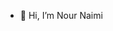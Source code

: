 - 👋 Hi, I’m Nour Naimi
  


<!---
nournaimi2003/nournaimi2003 is a ✨ special ✨ repository because its `README.md` (this file) appears on your GitHub profile.
You can click the Preview link to take a look at your changes.
--->
